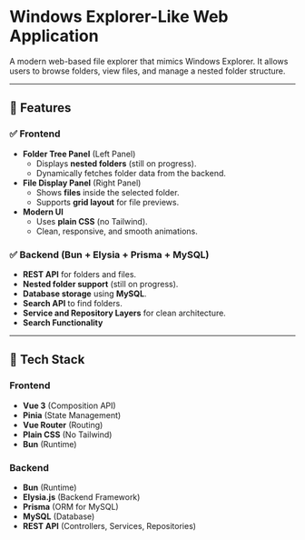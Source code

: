 # **Windows Explorer-Like Web Application**  

A modern web-based file explorer that mimics Windows Explorer. It allows users to browse folders, view files, and manage a nested folder structure.  

---

## **📌 Features**
### ✅ **Frontend**
- **Folder Tree Panel** (Left Panel)  
  - Displays **nested folders** (still on progress).  
  - Dynamically fetches folder data from the backend.  
- **File Display Panel** (Right Panel)  
  - Shows **files** inside the selected folder.  
  - Supports **grid layout** for file previews.   
- **Modern UI**  
  - Uses **plain CSS** (no Tailwind).  
  - Clean, responsive, and smooth animations.  

### ✅ **Backend (Bun + Elysia + Prisma + MySQL)**
- **REST API** for folders and files.  
- **Nested folder support** (still on progress).  
- **Database storage** using **MySQL**.  
- **Search API** to find folders.  
- **Service and Repository Layers** for clean architecture.
- **Search Functionality**  

---

## **🚀 Tech Stack**
### **Frontend**
- **Vue 3** (Composition API)  
- **Pinia** (State Management)  
- **Vue Router** (Routing)  
- **Plain CSS** (No Tailwind)  
- **Bun** (Runtime)  

### **Backend**
- **Bun** (Runtime)  
- **Elysia.js** (Backend Framework)  
- **Prisma** (ORM for MySQL)  
- **MySQL** (Database)  
- **REST API** (Controllers, Services, Repositories)  
